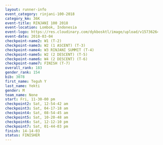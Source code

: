 ```yaml
---
layout: runner-info 
event_category: rinjani-100-2018 
category_km: 36K 
event-title: RINJANI 100 2018 
event-location: Lombok, Indonesia 
event-logo: https://res.cloudinary.com/dykbosktl/image/upload/v1573626435/Logo/Rinjani_eoufbh.png 
event-date: 2018-03-04 
checkpoint-name2: W1 (T-2) 
checkpoint-name3: W2 (1 ASCENT) (T-3) 
checkpoint-name4: W3 RINJANI SUMMIT (T-4) 
checkpoint-name5: W2 (2 DESCENT) (T-5) 
checkpoint-name6: W4 (2 DESCENT) (T-6) 
checkpoint-name7: FINISH (T-7) 
overall_rank: 183
gender_rank: 154
bib: 3078
first_name: Teguh Y
last_name: Yekti
gender: M
team_name: None
start: Fri, 11-30-00 pm
checkpoint2: Sat, 12-54-42 am
checkpoint3: Sat, 04-17-18 am
checkpoint4: Sat, 08-54-45 am
checkpoint5: Sat, 10-20-48 am
checkpoint6: Sat, 12-12-10 pm
checkpoint7: Sat, 01-44-03 pm
finish: 14-14-03
status: FINISHER
---
```

